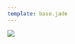 ```yaml
---
template: base.jade
---
```


<section class="cc wh">
    <a href="https://github.com/opendevsecops">
        <img class="f100" src="images/icon.png"/>
    </a>
</section>
